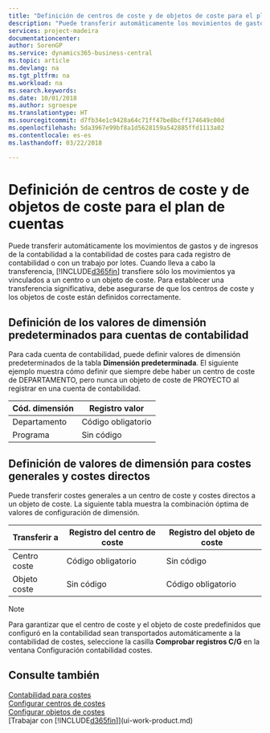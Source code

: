 ```yaml
---
title: "Definición de centros de coste y de objetos de coste para el plan de cuentas | Documentos de Microsoft"
description: "Puede transferir automáticamente los movimientos de gastos y de ingresos de la contabilidad a la contabilidad de costes para cada registro de contabilidad o con un trabajo por lotes. Cuando lleva a cabo la transferencia, el sistema transfiere sólo los movimientos ya vinculados a un centro o un objeto de coste. Para establecer una transferencia significativa, debe asegurarse de que los centros de coste y los objetos de coste están definidos correctamente."
services: project-madeira
documentationcenter: 
author: SorenGP
ms.service: dynamics365-business-central
ms.topic: article
ms.devlang: na
ms.tgt_pltfrm: na
ms.workload: na
ms.search.keywords: 
ms.date: 10/01/2018
ms.author: sgroespe
ms.translationtype: HT
ms.sourcegitcommit: d7fb34e1c9428a64c71ff47be8bcff174649c00d
ms.openlocfilehash: 5da3967e99bf8a1d5628159a542885ffd1113a02
ms.contentlocale: es-es
ms.lasthandoff: 03/22/2018

---
```

# <a name="defining-cost-centers-and-cost-objects-for-chart-of-accounts"></a>Definición de centros de coste y de objetos de coste para el plan de cuentas
Puede transferir automáticamente los movimientos de gastos y de ingresos de la contabilidad a la contabilidad de costes para cada registro de contabilidad o con un trabajo por lotes. Cuando lleva a cabo la transferencia, [!INCLUDE[d365fin](includes/d365fin_md.md)] transfiere sólo los movimientos ya vinculados a un centro o un objeto de coste. Para establecer una transferencia significativa, debe asegurarse de que los centros de coste y los objetos de coste están definidos correctamente.  

## <a name="defining-default-dimension-values-for-general-ledger-accounts"></a>Definición de los valores de dimensión predeterminados para cuentas de contabilidad  
Para cada cuenta de contabilidad, puede definir valores de dimensión predeterminados de la tabla **Dimensión predeterminada**. El siguiente ejemplo muestra cómo definir que siempre debe haber un centro de coste de DEPARTAMENTO, pero nunca un objeto de coste de PROYECTO al registrar en una cuenta de contabilidad.  

|**Cód. dimensión**|**Registro valor**|  
|------------------------------------------|-----------------------------------------|  
|Departamento|Código obligatorio|  
|Programa|Sin código|  

## <a name="defining-dimension-values-for-overhead-costs-and-direct-costs"></a>Definición de valores de dimensión para costes generales y costes directos  
 Puede transferir costes generales a un centro de coste y costes directos a un objeto de coste. La siguiente tabla muestra la combinación óptima de valores de configuración de dimensión.  

|Transferir a|Registro del centro de coste|Registro del objeto de coste|  
|-----------------|-------------------------|-------------------------|  
|Centro coste|Código obligatorio|Sin código|  
|Objeto coste|Sin código|Código obligatorio|  

> [!NOTE]  
>  Para garantizar que el centro de coste y el objeto de coste predefinidos que configuró en la contabilidad sean transportados automáticamente a la contabilidad de costes, seleccione la casilla **Comprobar registros C/G** en la ventana Configuración contabilidad costes.  

## <a name="see-also"></a>Consulte también  
[Contabilidad para costes](finance-manage-cost-accounting.md)  
[Configurar centros de costes](finance-how-to-set-up-cost-centers.md)   
[Configurar objetos de costes](finance-how-to-set-up-cost-objects.md)  
[Trabajar con [!INCLUDE[d365fin](includes/d365fin_md.md)]](ui-work-product.md)

